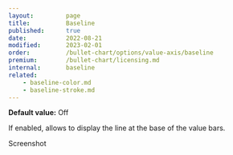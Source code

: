 ```yaml
---
layout:         page
title:          Baseline
published:      true
date:           2022-08-21
modified:   	2023-02-01
order:          /bullet-chart/options/value-axis/baseline
premium:        /bullet-chart/licensing.md
internal:       baseline
related:
    - baseline-color.md
    - baseline-stroke.md
---
```


**Default value:** Off

If enabled, allows to display the line at the base of the value bars. 

<todo>Screenshot</todo>
